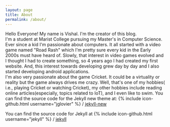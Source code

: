 ```yaml
---
layout: page
title: About
permalink: /about/
---
```


Hello Everyone! My name is Vishal. I'm the creator of this blog. <br/>
I'm a student at Marist College pursuing my Master's in Computer Science.
Ever since a kid I'm passionate about computers. It all started with a video
game named "Road Rash" which I'm pretty sure every kid in the Early 2000s
must have heard of. Slowly, that interest in video games evolved and I
thought I had to create something, so 4 years ago I had created my first
website. And, this interest towards developing grew day by day and I also
started developing android applications. <br />
I'm also very passionate about the game Cricket. It could be a virtuality or
reality but the game always drives me crazy. Well, that's one of my hobbies(
i.e., playing Cricket or watching Cricket), my other hobbies include reading
online articles(especially, topics related to IoT), and I even like to swim.
You can find the source code for the Jekyll new theme at:
{% include icon-github.html username="jglovier" %} /
[jekyll-new](https://github.com/jglovier/jekyll-new)

You can find the source code for Jekyll at
{% include icon-github.html username="jekyll" %} /
[jekyll](https://github.com/jekyll/jekyll)
